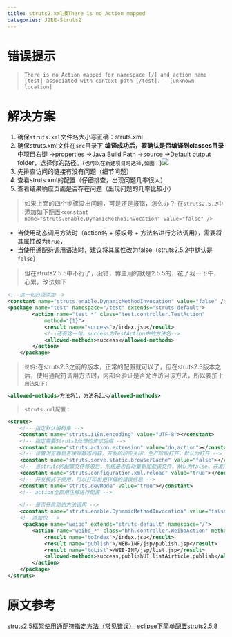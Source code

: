 ```yaml
---
title: struts2.xml报There is no Action mapped
categories: J2EE-Struts2
---
```


# 错误提示
> `There is no Action mapped for namespace [/] and action name [test] associated with context path [/test]. - [unknown location] `

# 解决方案
1. 确保`struts.xml`文件名大小写正确：struts.xml
2. 确保struts.xml文件在`src`目录下,**编译成功后，要确认是否编译到classes目录中**项目右键 ->properties ->Java Build Path ->source ->Default output folder，选择你的路径。(`也可以在新建项目时选择,如图：`)![](J2EE-Struts2_xml/1.png)
3. 先排查访问的链接有没有问题（细节问题）
4. 查看struts.xml的配置（仔细排查，出现问题几率很大）
5. 查看结果响应页面是否存在问题（出现问题的几率比较小）

> 如果上面的四个步骤没出问题，可是还是报错，怎么办？
> 在`struts2.5.2`中添加如下配置`<constant name="struts.enable.DynamicMethodInvocation" value="false" />`
- 当使用动态调用方法时（action名 + 感叹号 + 方法名进行方法调用），需要将其属性改为`true`，
- 当使用通配符调用语法时，建议将其属性改为false（struts2.5.2中默认是`false`）

> 但在struts2.5.5中不行了，没错，博主用的就是2.5.5的，花了我一下午，心累。改法如下
``` xml
<!--这一句必须添加-->
<constant name="struts.enable.DynamicMethodInvocation" value="false" />
<package name="test" namespace="/test" extends="struts-default">
		<action name="test_*" class="test.controller.TestAction"
			method="{1}">
			<result name="success">/index.jsp</result>
			<!--还有这一句，success为TestAction中的方法名-->
			<allowed-methods>success</allowed-methods>
		</action>
	</package>
```
> `说明:`在struts2.3之前的版本，正常的配置就可以了，但在struts2.3版本之后，使用通配符调用方法时，内部会验证是否允许访问该方法，所以要加上
`用法如下:`
``` xml
<allowed-methods>方法名1，方法名2…</allowed-methods>
```

> `struts.xml配置：`
``` xml
<struts>  
    <!-- 指定默认编码集 -->  
    <constant name="struts.i18n.encoding" value="UTF-8"></constant>  
    <!-- 指定需要Struts2处理的请求后缀 -->  
    <constant name="struts.action.extension" value="do,action"></constant>  
    <!-- 设置浏览器是否缓存静态内容，开发阶段应关闭，生产阶段打开，默认为打开 -->  
    <constant name="struts.serve.static.browserCache" value="false"></constant>  
    <!-- 当struts的配置文件修改后，系统是否自动重新加载该文件，默认为false，开发阶段应打开 -->  
    <constant name="struts.configuration.xml.reload" value="true"></constant>  
    <!-- 开发模式下使用，可以打印出更详细的错误信息 -->  
    <constant name="struts.devMode" value="true"></constant>  
    <!-- action全部用注解进行配置 -->  
  
    <!-- 是否开启动态方法调用 -->  
    <constant name="struts.enable.DynamicMethodInvocation" value="false" />  
    <!--添加包 -->  
     <package name="weibo" extends="struts-default" namespace="/">
        <action name="weibo_*" class="hhh.controller.WeiboAction" method="{1}">
            <result name="toIndex">/index.jsp</result>
            <result name="publish">/WEB-INF/jsp/publish.jsp</result>
            <result name="toList">/WEB-INF/jsp/list.jsp</result>
            <allowed-methods>success,publishUI,listAirticle,publish</allowed-methods>
        </action>
    </package>
</struts>
```
# 原文参考
[struts2.5框架使用通配符指定方法（常见错误）](http://www.cnblogs.com/gsy52300/p/5778754.html)
[ eclipse下简单配置struts2.5.8 ](http://blog.csdn.net/leafage_m/article/details/54343580)